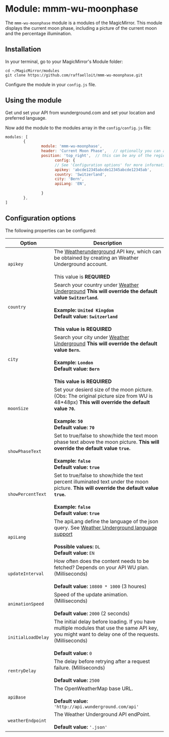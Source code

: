# Module: mmm-wu-moonphase
The `mmm-wu-moonphase` module is a modules of the MagicMirror. This module displays the current moon phase, including a picture of the current moon and the percentage illumination.


## Installation

In your terminal, go to your MagicMirror's Module folder:
````
cd ~/MagicMirror/modules
git clone https://github.com/raffaelloit/mmm-wu-moonphase.git
````

Configure the module in your `config.js` file.

## Using the module

Get und set your API from wunderground.com and set your location and preferred language.

Now add the module to the modules array in the `config/config.js` file:
````javascript
modules: [
        {
                module: 'mmm-wu-moonphase',
                header: 'Current Moon Phase',   // optionally you can add a header to this block
                position: 'top_right',  // this can be any of the regions.   
		              config: {
                      // See 'Configuration options' for more information.
                      apikey: 'abcde12345abcde12345abcde12345ab',
                      country: 'Switzerland',
                      city: 'Bern',
                      apiLang: 'EN',
				
                }
        },
]
````

## Configuration options

The following properties can be configured:


<table width="100%">
	<!-- why, markdown... -->
	<thead>
		<tr>
			<th>Option</th>
			<th width="100%">Description</th>
		</tr>
	<thead>
	<tbody>	
		<tr>
			<td><code>apikey</code></td>
			<td>The <a href="https://www.wunderground.com/" target="_blank">Weatherunderground</a> API key, which can be obtained by creating an Weather Underground account.<br>
				<br>This value is <b>REQUIRED</b>
			</td>
		</tr>
		<tr>
			<td><code>country</code></td>
			<td>Search your country under <a href="https://www.wunderground.com">Weather Underground</a> <b>This will override the default value <code>Switzerland</code>.<br>
				<br><b>Example:</b> <code>United Kingdom</code>
				<br><b>Default value:</b> <code>Switzerland</code><br>
				<br> This value is <b>REQUIRED</b>
			</td>
		</tr>
		<tr>
			<td><code>city</code></td>
			<td>Search your city under  <a href="https://www.wunderground.com">Weather Underground</a> <b>This will override the default value <code>Bern</code>.<br>
				<br><b>Example:</b> <code>London</code>
				<br><b>Default value:</b> <code>Bern</code><br>
				<br> This value is <b>REQUIRED</b>
			</td>
		</tr>
		<tr>
			<td><code>moonSize</code></td>
			<td>Set your desierd size of the moon picture. (Obs: The original picture size from WU is 48*48px) <b>This will override the default value <code>70</code>.<br>
				<br><b>Example:</b> <code>50</code>
				<br><b>Default value:</b> <code>70</code><br>
			</td>
		</tr>
		<tr>
			<td><code>showPhaseText</code></td>
			<td>Set to true/false to show/hide the text moon phase text above the moon picture. <b>This will override the default value <code>true</code>.<br>
				<br><b>Example:</b> <code>false</code>
				<br><b>Default value:</b> <code>true</code><br>
			</td>
		</tr>
		<tr>
			<td><code>showPercentText</code></td>
			<td>Set to true/false to show/hide the text percent illuminated text under the moon picture. <b>This will override the default value <code>true</code>.<br>
				<br><b>Example:</b> <code>false</code>
				<br><b>Default value:</b> <code>true</code><br>
			</td>
		</tr>
		<tr>
			<td><code>apiLang</code></td>
			<td>The apiLang define the language of the json query. See <a href="https://www.wunderground.com/weather/api/d/docs?d=language-support">Weather Underground language support</a><br>
				<br><b>Possible values:</b> <code>DL</code>
				<br><b>Default value:</b> <code>EN</code>
			</td>
		</tr>
		<tr>
			<td><code>updateInterval</code></td>
			<td>How often does the content needs to be fetched? Depends on your API WU plan. (Milliseconds)<br>
				<br><b>Default value:</b> <code>10800 * 1000</code> (3 houres)
			</td>
		</tr>
		<tr>
			<td><code>animationSpeed</code></td>
			<td>Speed of the update animation. (Milliseconds)<br>
				<br><b>Default value:</b> <code>2000</code> (2 seconds)
			</td>
		</tr>
		<tr>
			<td><code>initialLoadDelay</code></td>
			<td>The initial delay before loading. If you have multiple modules that use the same API key, you might want to delay one of the requests. (Milliseconds)<br>
				<br><b>Default value:</b>  <code>0</code>
			</td>
		</tr>
			<tr>
			<td><code>rentryDelay</code></td>
			<td>The delay before retrying after a request failure. (Milliseconds)<br>
				<br><b>Default value:</b>  <code>2500</code>
			</td>
		</tr>
		<tr>
			<td><code>apiBase</code></td>
			<td>The OpenWeatherMap base URL.<br>
				<br><b>Default value:</b>  <code>'http://api.wunderground.com/api'</code>
			</td>
		</tr>
		<tr>
			<td><code>weatherEndpoint</code></td>
			<td>The Weather Underground API endPoint.<br>
				<br><b>Default value:</b>  <code>'.json'</code>
			</td>
		</tr>
	</tbody>
</table>
